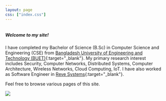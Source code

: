 ```yaml
---
layout: page
css: ["index.css"]
---
```

<div class="col s12">

<div class="row">
<div class="column left" markdown="1">

##### Welcome to my site!

I have completed my Bachelor of Science (B.Sc) in Computer Science and Engineering (CSE) from [Bangladesh University of Engineering and Technology (BUET)](http://buet.ac.bd){:target="_blank"}. My primary research interest includes Security, Computer Networks, Distributed Systems, Computer Architecture, Wireless Networks, Cloud Computing, IoT. I have also worked as Software Engineer in [Reve Systems](https://www.revesoft.com){:target="_blank"}.

Feel free to browse various pages of this site.

</div>
  <div class="column right">
    <div class="col s12 tag-div">
      <div class="user-pic center-align">
        <a href="{{site.github_profile}}" target="_blank"><img class="circle hoverable z-depth-1" src="{{site.baseurl}}/assets/res/user.png"></a>
      </div>
    </div>
  </div>
</div>
</div>